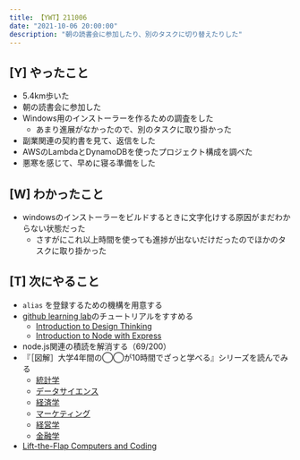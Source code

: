 ```yaml
---
title: 【YWT】211006
date: "2021-10-06 20:00:00"
description: "朝の読書会に参加したり、別のタスクに切り替えたりした"
---
```


## [Y] やったこと

- 5.4km歩いた
- 朝の読書会に参加した
- Windows用のインストーラーを作るための調査をした
  - あまり進展がなかったので、別のタスクに取り掛かった
- 副業関連の契約書を見て、返信をした
- AWSのLambdaとDynamoDBを使ったプロジェクト構成を調べた
- 悪寒を感じて、早めに寝る準備をした

## [W] わかったこと

- windowsのインストーラーをビルドするときに文字化けする原因がまだわからない状態だった
  - さすがにこれ以上時間を使っても進捗が出ないだけだったのでほかのタスクに取り掛かった

## [T] 次にやること

- `alias` を登録するための機構を用意する
- [github learning lab](https://lab.github.com/githubtraining)のチュートリアルをすすめる
  - [Introduction to Design Thinking](https://lab.github.com/githubtraining/introduction-to-design-thinking)
  - [Introduction to Node with Express](https://lab.github.com/everydeveloper/introduction-to-node-with-express)
- node.js関連の積読を解消する（69/200）
- 『［図解］大学4年間の◯◯が10時間でざっと学べる』シリーズを読んでみる
  - [統計学](https://www.amazon.co.jp/dp/B07PXB4NN9)
  - [データサイエンス](https://www.amazon.co.jp/dp/B07XNW3TQM)
  - [経済学](https://www.amazon.co.jp/dp/B01KNLFHH6)
  - [マーケティング](https://www.amazon.co.jp/dp/B07BNC2SV3)
  - [経営学](https://www.amazon.co.jp/dp/B071SKDF3L)
  - [金融学](https://www.amazon.co.jp/dp/B07BB6Z7FW)
- [Lift-the-Flap Computers and Coding](https://www.amazon.co.jp/dp/1409591514)

<!-- https://twitter.com/camomile_cafe/status/1444621201133871110?s=20 -->
